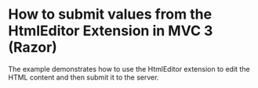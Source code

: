 # How to submit values from the HtmlEditor Extension in MVC 3 (Razor)


<p>The example demonstrates how to use the HtmlEditor extension to edit the HTML content and then submit it to the server.</p>

<br/>


